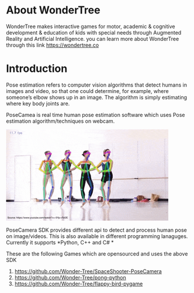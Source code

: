 # About WonderTree

WonderTree makes interactive games for motor, academic & cognitive development & education of kids with special needs through Augmented Reality and Artificial Intelligence. you can learn more about WonderTree through this link https://wondertree.co

# Introduction

Pose estimation refers to computer vision algorithms that detect humans in images and video, so that one could determine, for example, where someone’s elbow shows up in an image. The algorithm is simply estimating where key body joints are.

PoseCamea is real time human pose estimation software which uses Pose estimation algorithm/techniques on webcam.

![logo](_media/body-tracking.gif)

PoseCamera SDK provides different api to detect and process human pose on image/videos. This is also available in different programming lanaguges. Currently it supports *Python, C++ and C# *

These are the following Games which are opensourced and uses the above SDK
1. https://github.com/Wonder-Tree/SpaceShooter-PoseCamera
2. https://github.com/Wonder-Tree/pong-python
3. https://github.com/Wonder-Tree/flappy-bird-pygame
